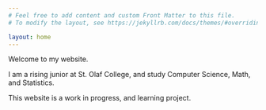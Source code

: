 ```yaml
---
# Feel free to add content and custom Front Matter to this file.
# To modify the layout, see https://jekyllrb.com/docs/themes/#overriding-theme-defaults

layout: home
---
```


Welcome to my website.  

I am a rising junior at St. Olaf College, and study Computer Science, Math, and Statistics.  

This website is a work in progress, and learning project.  